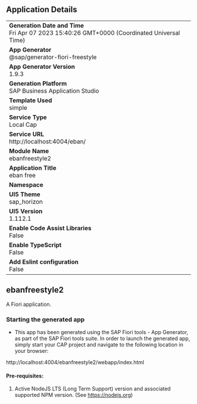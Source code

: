## Application Details
|               |
| ------------- |
|**Generation Date and Time**<br>Fri Apr 07 2023 15:40:26 GMT+0000 (Coordinated Universal Time)|
|**App Generator**<br>@sap/generator-fiori-freestyle|
|**App Generator Version**<br>1.9.3|
|**Generation Platform**<br>SAP Business Application Studio|
|**Template Used**<br>simple|
|**Service Type**<br>Local Cap|
|**Service URL**<br>http://localhost:4004/eban/
|**Module Name**<br>ebanfreestyle2|
|**Application Title**<br>eban free|
|**Namespace**<br>|
|**UI5 Theme**<br>sap_horizon|
|**UI5 Version**<br>1.112.1|
|**Enable Code Assist Libraries**<br>False|
|**Enable TypeScript**<br>False|
|**Add Eslint configuration**<br>False|

## ebanfreestyle2

A Fiori application.

### Starting the generated app

-   This app has been generated using the SAP Fiori tools - App Generator, as part of the SAP Fiori tools suite.  In order to launch the generated app, simply start your CAP project and navigate to the following location in your browser:

http://localhost:4004/ebanfreestyle2/webapp/index.html

#### Pre-requisites:

1. Active NodeJS LTS (Long Term Support) version and associated supported NPM version.  (See https://nodejs.org)



